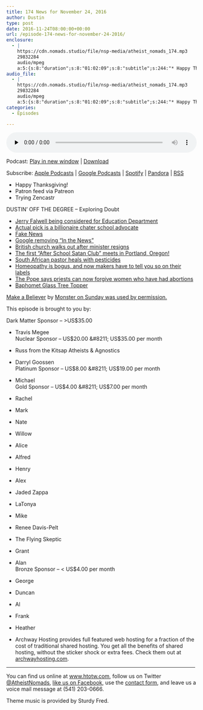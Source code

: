 ```yaml
---
title: 174 News for November 24, 2016
author: Dustin
type: post
date: 2016-11-24T08:00:00+00:00
url: /﻿episode-174-news-for-november-24-2016/
enclosure:
  - |
    https://cdn.nomads.studio/file/nsp-media/atheist_nomads_174.mp3
    29832284
    audio/mpeg
    a:5:{s:8:"duration";s:8:"01:02:09";s:8:"subtitle";s:244:"* Happy Thanksgiving! * Patron feed via Patreon * Trying Zencastr DUSTIN' OFF THE DEGREE - Exploring Doubt *  *  *  *  *  *  *  *  *  *   by  This episode is brought to you by: Dark Matter Sponsor - >US$35.00 * Travis Megee Nuclear Sponsor -...";s:8:"explicit";s:1:"1";s:13:"episode_title";s:26:"News for November 24, 2016";s:10:"episode_no";s:3:"174";}
audio_file:
  - |
    https://cdn.nomads.studio/file/nsp-media/atheist_nomads_174.mp3
    29832284
    audio/mpeg
    a:5:{s:8:"duration";s:8:"01:02:09";s:8:"subtitle";s:244:"* Happy Thanksgiving! * Patron feed via Patreon * Trying Zencastr DUSTIN' OFF THE DEGREE - Exploring Doubt *  *  *  *  *  *  *  *  *  *   by  This episode is brought to you by: Dark Matter Sponsor - >US$35.00 * Travis Megee Nuclear Sponsor -...";s:8:"explicit";s:1:"1";s:13:"episode_title";s:26:"News for November 24, 2016";s:10:"episode_no";s:3:"174";}
categories:
  - Episodes

---
```

<div itemscope itemtype="http://schema.org/AudioObject">
  <meta itemprop="name" content="174 News for November 24, 2016" />
  
  <meta itemprop="uploadDate" content="2016-11-24T01:00:00-07:00" />
  
  <meta itemprop="encodingFormat" content="audio/mpeg" />
  
  <meta itemprop="duration" content="PT1H02M09S" />
  
  <meta itemprop="description" content="* Happy Thanksgiving! * Patron feed via Patreon * Trying Zencastr DUSTIN' OFF THE DEGREE - Exploring Doubt *  *  *  *  *  *  *  *  *  *   by  This episode is brought to you by: Dark Matter Sponsor - >US$35.00 * Travis Megee Nuclear Sponsor -..." />
  
  <meta itemprop="contentUrl" content="https://dts.podtrac.com/redirect.mp3/cdn.nomads.studio/file/nsp-media/atheist_nomads_174.mp3" />
  
  <meta itemprop="contentSize" content="28.5" />
  </p> 
  
  <div class="powerpress_player" id="powerpress_player_8436">
    <audio class="wp-audio-shortcode" id="audio-5054-180" preload="none" style="width: 100%;" controls="controls"><source type="audio/mpeg" src="https://dts.podtrac.com/redirect.mp3/cdn.nomads.studio/file/nsp-media/atheist_nomads_174.mp3?_=180" /><a href="https://dts.podtrac.com/redirect.mp3/cdn.nomads.studio/file/nsp-media/atheist_nomads_174.mp3">https://dts.podtrac.com/redirect.mp3/cdn.nomads.studio/file/nsp-media/atheist_nomads_174.mp3</a></audio>
  </div>
</div>

<p class="powerpress_links powerpress_links_mp3">
  Podcast: <a href="https://dts.podtrac.com/redirect.mp3/cdn.nomads.studio/file/nsp-media/atheist_nomads_174.mp3" class="powerpress_link_pinw" target="_blank" title="Play in new window" onclick="return powerpress_pinw('https://htotw.com/?powerpress_pinw=5054-podcast');" rel="nofollow">Play in new window</a> | <a href="https://dts.podtrac.com/redirect.mp3/cdn.nomads.studio/file/nsp-media/atheist_nomads_174.mp3" class="powerpress_link_d" title="Download" rel="nofollow" download="atheist_nomads_174.mp3">Download</a>
</p>

<p class="powerpress_links powerpress_subscribe_links">
  Subscribe: <a href="https://podcasts.apple.com/us/podcast/humanists-take-on-the-world/id530050098?mt=2&ls=1" class="powerpress_link_subscribe powerpress_link_subscribe_itunes" target="_blank" title="Subscribe on Apple Podcasts" rel="nofollow">Apple Podcasts</a> | <a href="https://www.google.com/podcasts?feed=aHR0cDovL2F0aGVpc3Rub21hZHMubGlic3luLmNvbS9yc3M%3D" class="powerpress_link_subscribe powerpress_link_subscribe_googleplay" target="_blank" title="Subscribe on Google Podcasts" rel="nofollow">Google Podcasts</a> | <a href="https://open.spotify.com/show/3LzK2xZGike6Tc1GEMtMbr?si=LieN9SNuTpq96smuaUsH8A" class="powerpress_link_subscribe powerpress_link_subscribe_spotify" target="_blank" title="Subscribe on Spotify" rel="nofollow">Spotify</a> | <a href="https://www.pandora.com/podcast/atheist-nomads/PC:10122?corr=62071012&part=ug" class="powerpress_link_subscribe powerpress_link_subscribe_pandora" target="_blank" title="Subscribe on Pandora" rel="nofollow">Pandora</a> | <a href="https://htotw.com/feed/podcast/" class="powerpress_link_subscribe powerpress_link_subscribe_rss" target="_blank" title="Subscribe via RSS" rel="nofollow">RSS</a>
</p>

* Happy Thanksgiving!  
* Patron feed via Patreon  
* Trying Zencastr

DUSTIN&#8217; OFF THE DEGREE &#8211; Exploring Doubt

* <a href="http://www.independent.co.uk/news/people/donald-trump-meets-with-creationist-jerry-falwell-jr-about-possibly-becoming-next-secretary-of-a7430261.html" target="_blank" rel="noopener">Jerry Falwell being considered for Education Department</a>  
* <a href="http://www.nbcnews.com/politics/politics-news/trump-selects-charter-school-advocate-betsy-devos-education-secretary-n687696" target="_blank" rel="noopener">Actual pick is a billionaire chater school advocate</a>  
* <a href="http://www.latimes.com/nation/politics/trailguide/la-na-trailguide-updates-want-to-keep-fake-news-out-of-your-1479260297-htmlstory.html" target="_blank" rel="noopener">Fake News</a>  
* <a href="http://mashable.com/2016/11/21/google-replaces-in-the-news-section/#147x_Qsi0mqH" target="_blank" rel="noopener">Google removing “In the News”</a>  
* <a href="http://www.bbc.com/news/uk-england-hampshire-38044267" target="_blank" rel="noopener">British church walks out after minister resigns</a>  
* <a href="http://www.oregonlive.com/trending/2016/11/after_school_satan_club_announ.html" target="_blank" rel="noopener">The first “After School Satan Club” meets in Portland, Oregon!</a>  
* <a href="http://www.bbc.com/news/world-africa-38051923?SThisFB" target="_blank" rel="noopener">South African pastor heals with pesticides</a>  
* <a href="https://www.ftc.gov/system/files/documents/public_statements/996984/p114505_otc_homeopathic_drug_enforcement_policy_statement.pdf" target="_blank" rel="noopener">Homeopathy is bogus, and now makers have to tell you so on their labels</a>  
* <a href="http://www.cnn.com/2016/11/21/europe/pope-francis-absolve-abortion/" target="_blank" rel="noopener">The Pope says priests can now forgive women who have had abortions</a>  
* <a href="https://middleofbeyond.com/products/baphomet-topper" target="_blank" rel="noopener">Baphomet Glass Tree Topper</a>

<a href="https://www.youtube.com/watch?v=kT6sOT8HdMY&feature=youtu.be" target="_blank" rel="noopener">Make a Believer</a> by <a href="http://monsteronsunday.com/store/" target="_blank" rel="noopener">Monster on Sunday was used by permission.</a>

This episode is brought to you by:

Dark Matter Sponsor &#8211; >US$35.00  
* Travis Megee  
Nuclear Sponsor &#8211; US$20.00 &#8211; US$35.00 per month  
* Russ from the Kitsap Atheists & Agnostics  
* Darryl Goossen  
Platinum Sponsor &#8211; US$8.00 &#8211; US$19.00 per month  
* Michael  
Gold Sponsor &#8211; US$4.00 &#8211; US$7.00 per month  
* Rachel  
* Mark  
* Nate  
* Willow  
* Alice  
* Alfred  
* Henry  
* Alex  
* Jaded Zappa  
* LaTonya  
* Mike  
* Renee Davis-Pelt  
* The Flying Skeptic  
* Grant  
* Alan  
Bronze Sponsor &#8211; < US$4.00 per month  
* George  
* Duncan  
* Al  
* Frank  
* Heather

* Archway Hosting provides full featured web hosting for a fraction of the cost of traditional shared hosting. You get all the benefits of shared hosting, without the sticker shock or extra fees. Check them out at <a href="http://archwayhosting.com/" target="_blank" rel="noopener">archwayhosting.com</a>.

<hr width="500" />

You can find us online at <a href="https://www.htotw.com/" target="_blank" rel="noopener">www.htotw.com</a>, follow us on Twitter <a href="https://twitter.com/AtheistNomads" target="_blank" rel="noopener">@AtheistNomads</a>, <a href="https://htotw.com/facebook" target="_blank" rel="noopener">like us on Facebook</a>, use the [contact form](https://htotw.com/contact), and leave us a voice mail message at (541) 203-0666.

Theme music is provided by Sturdy Fred.